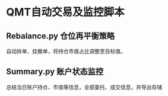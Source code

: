 # QMT自动交易及监控脚本
## Rebalance.py 仓位再平衡策略
自动拆单、挂撤单，将持仓市值占比调整至目标值。
## Summary.py 账户状态监控
总结当日账户持仓、市值等信息，全部委托、成交信息，并导出存储





